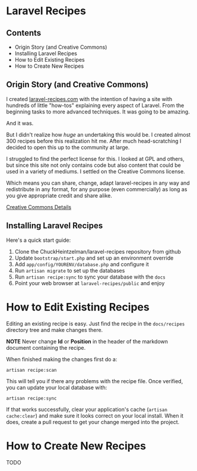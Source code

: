 # Laravel Recipes

## Contents

* Origin Story (and Creative Commons)
* Installing Laravel Recipes
* How to Edit Existing Recipes
* How to Create New Recipes

## Origin Story (and Creative Commons)

I created [laravel-recipes.com](http://laravel-recipes.com) with the intention of having a site with hundreds of little "how-tos" explaining every aspect of Laravel. From the beginning tasks to more advanced techniques. It was going to be amazing.

And it was.

But I didn't realize how _huge_ an undertaking this would be. I created almost 300 recipes before this realization hit me. After much head-scratching I decided to open this up to the community at large.

I struggled to find the perfect license for this. I looked at GPL and others, but since this site not only contains code but also content that could be used in a variety of mediums. I settled on the Creative Commons license.

Which means you can share, change, adapt laravel-recipes in any way and redistribute in any format, for any purpose (even commercially) as long as you give appropriate credit and share alike.

[Creative Commons Details](http://creativecommons.org/licenses/by-sa/4.0/)

## Installing Laravel Recipes

Here's a quick start guide:

1. Clone the ChuckHeintzelman/laravel-recipes repository from github
2. Update `bootstrap/start.php` and set up an environment override
3. Add `app/config/YOURENV/database.php` and configure it
4. Run `artisan migrate` to set up the databases
5. Run `artisan recipe:sync` to sync your database with the `docs`
6. Point your web browser at `laravel-recipes/public` and enjoy

# How to Edit Existing Recipes

Editing an existing recipe is easy. Just find the recipe in the `docs/recipes` directory tree and make changes there.

**NOTE** Never change **Id** or **Position** in the header of the markdown document containing the recipe.

When finished making the changes first do a:

    artisan recipe:scan

This will tell you if there any problems with the recipe file. Once verified, you can update your local database with:

    artisan recipe:sync

If that works successfully, clear your application's cache (`artisan cache:clear`) and make sure it looks correct on your local install. When it does, create a pull request to get your change merged into the project.

# How to Create New Recipes

TODO
